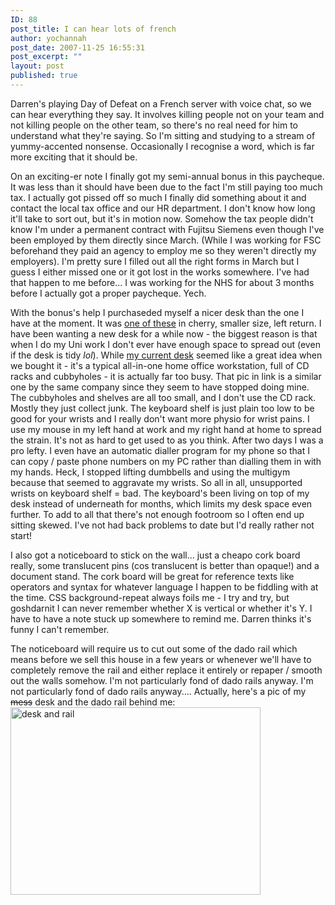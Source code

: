 ```yaml
---
ID: 88
post_title: I can hear lots of french
author: yochannah
post_date: 2007-11-25 16:55:31
post_excerpt: ""
layout: post
published: true
---
```

Darren's playing Day of Defeat on a French server with voice chat, so we can hear everything they say. It involves killing people not on your team and not killing people on the other team, so there's no real need for him to understand what they're saying. So I'm sitting and studying to a stream of yummy-accented nonsense. Occasionally I recognise a word, which is far more exciting that it should be. 

On an exciting-er note I finally got my semi-annual bonus in this paycheque. It was less than it should have been due to the fact I'm still paying too much tax. I actually got pissed off so much I finally did something about it and contact the local tax office and our HR department. I don't know how long it'll take to sort out, but it's in motion now. Somehow the tax people didn't know I'm under a permanent contract with Fujitsu Siemens even though I've been employed by them directly since March. (While I was working for FSC beforehand they paid an agency to employ me so they weren't directly my employers).  I'm pretty sure I filled out all the right forms in March but I guess I either missed one or it got lost in the works somewhere. I've had that happen to me before... I was working for the NHS for about 3 months before I actually got a proper paycheque. Yech. 

With the bonus's help I purchaseded myself a nicer desk than the one I have at the moment. It was <a href="http://www.furnitureatwork.co.uk/WebConnect/MainServlet?storeId=FaW&catalogId=webconnect&langId=en_GB&action=ProductDisplay&screenlabel=index&route=000147.000319.000325.000335&productId=13630"> one of these</a> in cherry, smaller size, left return. I have been wanting a new desk for a while now - the biggest reason is that when I do my Uni work I don't ever have enough space to spread out (even if the desk is tidy *lol*). While <a href="http://www.focusdiy.co.uk/invt/55330">my current desk</a> seemed like a great idea when we bought it - it's a typical all-in-one home office workstation, full of CD racks and cubbyholes - it is actually far too busy. That pic in link is a similar one by the same company since they seem to have stopped doing mine. The cubbyholes and shelves are all too small, and I don't use the CD rack.  Mostly they just collect junk. The keyboard shelf is just plain too low to be good for your wrists and I really don't want more physio for wrist pains. I use my mouse in my left hand at work and my right hand at home to spread the strain. It's not as hard to get used to as you think. After two days I was a pro lefty. I even have an automatic dialler program for my phone so that I can copy / paste phone numbers on my PC rather than dialling them in with my hands. Heck, I stopped lifting dumbbells and using the multigym because that seemed to aggravate my wrists. So all in all, unsupported wrists on keyboard shelf = bad. The keyboard's been living on top of my desk instead of underneath for months, which limits my desk space even further.  To add to all that there's not enough footroom so I often end up sitting skewed. I've not had back problems to date but I'd really rather not start!

I also got a noticeboard to stick on the wall... just a cheapo cork board really, some translucent pins (cos translucent is better than opaque!) and a document stand. The cork board will be great for reference texts like operators and syntax for whatever language I happen to be fiddling with at the time. CSS background-repeat always foils me - I try and try, but goshdarnit I can never remember whether X is vertical or whether it's Y. I have to have a note stuck up somewhere to remind me. Darren thinks it's funny I can't remember.  

The noticeboard will require us to cut out some of the dado rail which means before we sell this house in a few years or whenever we'll have to completely remove the rail and either replace it entirely or repaper / smooth out the walls somehow. I'm not particularly fond of dado rails anyway. I'm not particularly fond of dado rails anyway.... Actually, here's a pic of my <span style="text-decoration:line-through">mess</span> desk and the dado rail behind me: 
<img src="http://www.catwithnoname.com/photos/New%20cameracat/images/p1000002.jpg" alt="desk and rail" width="400px" height="300px" style="clear:all" />